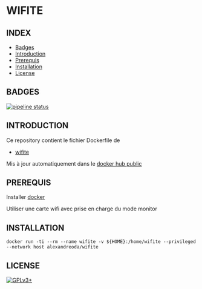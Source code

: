 # WIFITE


## INDEX

- [Badges](#BADGES)
- [Introduction](#INTRODUCTION)
- [Prerequis](#PREREQUIS)
- [Installation](#INSTALLATION)
- [License](#LICENSE)


## BADGES

[![pipeline status](https://gitlab.com/oda-alexandre/wifite/badges/master/pipeline.svg)](https://gitlab.com/oda-alexandre/wifite/commits/master)


## INTRODUCTION

Ce repository contient le fichier Dockerfile de

- [wifite](https://github.com/derv82/wifite2)

Mis à jour automatiquement dans le [docker hub public](https://hub.docker.com/r/alexandreoda/wifite)


## PREREQUIS

Installer [docker](https://www.docker.com)

Utiliser une carte wifi avec prise en charge du mode monitor


## INSTALLATION

```
docker run -ti --rm --name wifite -v ${HOME}:/home/wifite --privileged --network host alexandreoda/wifite
```


## LICENSE

[![GPLv3+](http://gplv3.fsf.org/gplv3-127x51.png)](https://github.com/oda-alexandre/wifite/blob/master/LICENSE)
